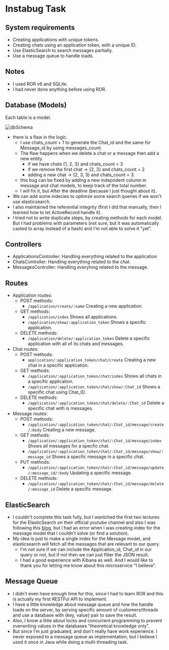 # Instabug Task #

## System requirements ##
+ Creating applications with unique tokens.
+ Creating chats using an application token, with a unique ID.
+ Use ElasticSearch to search messages partially.
+ Use a message queue to handle loads.

## Notes ##
+ I used ROR v6 and SQLite.
+ I had never done anything before using ROR.

## Database (Models) ##

Each table is a model.

![dbSchema](https://user-images.githubusercontent.com/77211992/150012374-2260b7ed-fe86-48b1-84a4-f1ffd9f4d868.png)


+ there is a flaw in the logic.
    + I use chats_count + 1 to generate the Chat_id and the same for Message_id by using messages_count.
    + The flaw happens when we delete a chat or a message then add a new entity.
        + if we have chats {1, 2, 3} and chats_count = 3
        + if we remove the first chat -> {2, 3} and chats_count = 2
        + adding a new chat -> {2, 3, 3} and chats_count = 3.
    + this bug can be fixed by adding a new indepndent column in message and chat models, to keep track of the total number.
    + I will fix it, but After the deadline (because I just thought about it).
+ We can add some indecies to optimze some search queries if we won't use elasticsearch.
+ I also maintained the referential integrity (first I did that manually, then I learned how to let ActiveRecord handle it).
+ I tried not to write duplicate steps, by creating methods for each model. But I had problems with parameters (not sure, but it was automatically casted to array instead of a hash) and I'm not able to solve it "yet".
## Controllers ##
+ ApplicationsController: Handling everything related to the application
+ ChatsController: Handling everything related to the chat.
+ MessagesController: Handling everyhing related to the message.
## Routes ##
+ Application routes:
    + POST methods:
        + `/application/create/:name` Creating a new application.
    + GET methods:
        + `/application/index` Shows all applications.
        + `/application/show/:application_token` Shows a specific application.
    + DELETE methods:
        + `/application/delete/:application_token` Delete a specific application with all of its chats and messages.
+ Chat routes:
    + POST methods:
        + `application/:application_token/chat/create` Creating a new chat in a specific application.
    + GET methods:
        + `/application/:application_token/chat/index` Shows all chats in a specific application.
        + `/application/:application_token/chat/show/:Chat_id` Shows a specific chat using Chat_ID.
    + DELETE methods: 
        + `/application/:application_token/chat/delete/:Chat_id` Delete a specific chat with is messages.
+ Message routes:
    + POST methods: 
        + `/application/:application_token/chat/:Chat_id/message/create/:body` Creating a new message.
    + GET methods: 
        + `/application/:application_token/chat/:Chat_id/message/index` Shows all messages for a specfic chat.
        + `/application/:application_token/chat/:Chat_id/message/show/:message_id` Shows a specfic message in a specific chat.
    + PUT methods: 
        + `/application/:application_token/chat/:Chat_id/message/update/:message_id/:body` Updating a specific message.
    + DELETE methods: 
        + `/application/:application_token/chat/:Chat_id/message/delete/:message_id` Delete a specific message.

## ElasticSearch ##
+ I couldn't complete this task fully, but I wantched the first two lectures for the ElasticSearch on their official youtube channel and also I was following this [blog](https://iridakos.com/programming/2017/12/03/elasticsearch-and-rails-tutorial), but I had an error when I was creating index for the message model that I couldn't solve (or find a solution).
+ My idea is just to make a single index for the Message model, and elasticsearch will fetch all the messages that are relevant to our query.
    + I'm not sure if we can include the Application_id, Chat_id in our query or not, but if not then we can just filter the JSON result.
    + I had a good experience with Kibana as well.
And I would like to thank you for letting me know about this microservice "I believe".
## Message Queue ##
+ I didn't even have enough time for this, since I had to learn ROR and this is actually my first RESTFul API to implement.
+ I have a little knowledge about message queue and how the handle loads on the server, by serving specific amount of customers/threads and use a database with {key, value} pair to save the result.
+ Also, I know a little about locks and concurrent programming to prevent overwriting values in the databases "theoretical knowledge only".
+ But since I'm just graduated, and don't really have work experience. I never exposed to a message queue as implementation, but I believe I used it once in Java while doing a multi-threading task.
